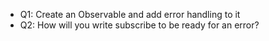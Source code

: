 - Q1: Create an Observable and add error handling to it
- Q2: How will you write subscribe to be ready for an error?
